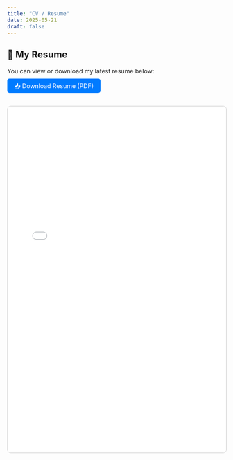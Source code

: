 ```yaml
---
title: "CV / Resume"
date: 2025-05-21
draft: false
---
```


## 📄 My Resume

You can view or download my latest resume below:

<div style="margin-top: 1rem; margin-bottom: 2rem;">
  <a href="assets/Resume.pdf" target="_blank" style="padding: 0.5rem 1rem; background-color: #007bff; color: white; text-decoration: none; border-radius: 5px;">📥 Download Resume (PDF)</a>
</div>

<iframe src="/Shizra_Tariq_Resume.pdf" width="100%" height="800px" style="border: 1px solid #ccc; border-radius: 8px;"></iframe>

